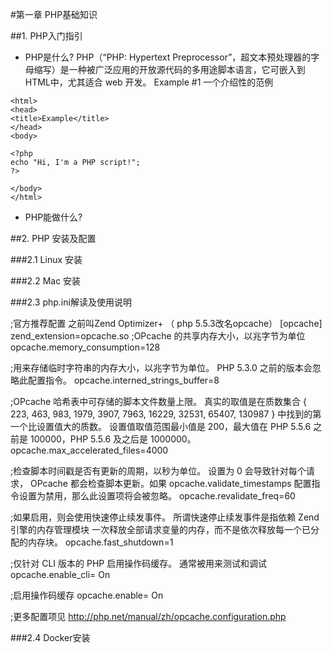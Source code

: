 #第一章 PHP基础知识

##1. PHP入门指引

* PHP是什么?
PHP（“PHP: Hypertext Preprocessor”，超文本预处理器的字母缩写）是一种被广泛应用的开放源代码的多用途脚本语言，它可嵌入到 HTML中，尤其适合 web 开发。
Example #1 一个介绍性的范例
```
<html>
<head>
<title>Example</title>
</head>
<body>

<?php
echo "Hi, I'm a PHP script!";
?>

</body>
</html>

```

* PHP能做什么?


##2. PHP 安装及配置

###2.1 Linux 安装

###2.2 Mac 安装

###2.3 php.ini解读及使用说明

;官方推荐配置 之前叫Zend Optimizer+ （ php 5.5.3改名opcache）
[opcache] 
zend_extension=opcache.so
;OPcache 的共享内存大小，以兆字节为单位
opcache.memory_consumption=128

;用来存储临时字符串的内存大小，以兆字节为单位。 PHP 5.3.0 之前的版本会忽略此配置指令。
opcache.interned_strings_buffer=8


;OPcache 哈希表中可存储的脚本文件数量上限。 真实的取值是在质数集合 { 223, 463, 983, 1979, 3907, 7963, 16229, 32531, 65407, 130987 } 中找到的第一个比设置值大的质数。 设置值取值范围最小值是 200，最大值在 PHP 5.5.6 之前是 100000，PHP 5.5.6 及之后是 1000000。
opcache.max_accelerated_files=4000

;检查脚本时间戳是否有更新的周期，以秒为单位。 设置为 0 会导致针对每个请求， OPcache 都会检查脚本更新。如果 opcache.validate_timestamps 配置指令设置为禁用，那么此设置项将会被忽略。
opcache.revalidate_freq=60

;如果启用，则会使用快速停止续发事件。 所谓快速停止续发事件是指依赖 Zend 引擎的内存管理模块 一次释放全部请求变量的内存，而不是依次释放每一个已分配的内存块。
opcache.fast_shutdown=1

;仅针对 CLI 版本的 PHP 启用操作码缓存。 通常被用来测试和调试
opcache.enable_cli= On

;启用操作码缓存
opcache.enable= On


;更多配置项见
http://php.net/manual/zh/opcache.configuration.php

###2.4 Docker安装
